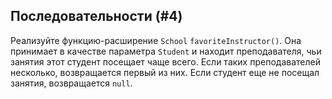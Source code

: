 ## Последовательности (#4)

Реализуйте функцию-расширение `School` `favoriteInstructor()`. Она принимает в качестве параметра `Student` и находит преподавателя, чьи занятия этот студент посещает чаще всего. Если таких преподавателей несколько, возвращается первый из них. Если студент еще не посещал занятия, возвращается `null`.